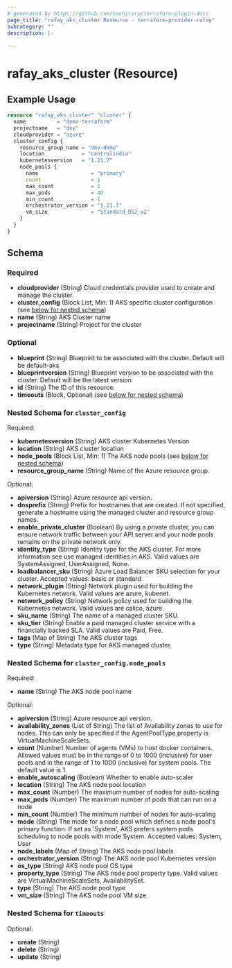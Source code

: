 ```yaml
---
# generated by https://github.com/hashicorp/terraform-plugin-docs
page_title: "rafay_aks_cluster Resource - terraform-provider-rafay"
subcategory: ""
description: |-
  
---
```


# rafay_aks_cluster (Resource)



## Example Usage

```terraform
resource "rafay_aks_cluster" "cluster" {
  name          = "demo-terraform"
  projectname   = "dev"
  cloudprovider = "azure"
  cluster_config {
    resource_group_name = "dev-demo"
    location            = "centralindia"
    kubernetesversion   = "1.21.7"
    node_pools {
      name                 = "primary"
      count                = 1
      max_count            = 1
      max_pods             = 40
      min_count            = 1
      orchestrator_version = "1.21.7"
      vm_size              = "Standard_DS2_v2"
    }
  }
}
```

<!-- schema generated by tfplugindocs -->
## Schema

### Required

- **cloudprovider** (String) Cloud credentials provider used to create and manage the cluster.
- **cluster_config** (Block List, Min: 1) AKS specific cluster configuration (see [below for nested schema](#nestedblock--cluster_config))
- **name** (String) AKS Cluster name
- **projectname** (String) Project for the cluster

### Optional

- **blueprint** (String) Blueprint to be associated with the cluster. Default will be default-aks
- **blueprintversion** (String) Blueprint version to be associated with the cluster. Default will be the latest version
- **id** (String) The ID of this resource.
- **timeouts** (Block, Optional) (see [below for nested schema](#nestedblock--timeouts))

<a id="nestedblock--cluster_config"></a>
### Nested Schema for `cluster_config`

Required:

- **kubernetesversion** (String) AKS cluster Kubernetes Version
- **location** (String) AKS cluster location
- **node_pools** (Block List, Min: 1) The AKS node pools (see [below for nested schema](#nestedblock--cluster_config--node_pools))
- **resource_group_name** (String) Name of the Azure resource group.

Optional:

- **apiversion** (String) Azure resource api version.
- **dnsprefix** (String) Prefix for hostnames that are created. If not specified, generate a hostname using the managed cluster and resource group names.
- **enable_private_cluster** (Boolean) By using a private cluster, you can ensure network traffic between your API server and your node pools remains on the private network only.
- **identity_type** (String) Identity type for the AKS cluster. For more information see use managed identities in AKS. Valid values are SystemAssigned, UserAssigned, None.
- **loadbalancer_sku** (String) Azure Load Balancer SKU selection for your cluster. Accepted values: basic or standard
- **network_plugin** (String) Network plugin used for building the Kubernetes network. Valid values are azure, kubenet.
- **network_policy** (String) Network policy used for building the Kubernetes network. Valid values are calico, azure.
- **sku_name** (String) The name of a managed cluster SKU.
- **sku_tier** (String) Enable a paid managed cluster service with a financially backed SLA. Valid values are Paid, Free.
- **tags** (Map of String) The AKS cluster tags
- **type** (String) Metadata type for AKS managed cluster.

<a id="nestedblock--cluster_config--node_pools"></a>
### Nested Schema for `cluster_config.node_pools`

Required:

- **name** (String) The AKS node pool name

Optional:

- **apiversion** (String) Azure resource api version.
- **availability_zones** (List of String) The list of Availability zones to use for nodes. This can only be specified if the AgentPoolType property is VirtualMachineScaleSets.
- **count** (Number) Number of agents (VMs) to host docker containers. Allowed values must be in the range of 0 to 1000 (inclusive) for user pools and in the range of 1 to 1000 (inclusive) for system pools. The default value is 1.
- **enable_autoscaling** (Boolean) Whether to enable auto-scaler
- **location** (String) The AKS node pool location
- **max_count** (Number) The maximum number of nodes for auto-scaling
- **max_pods** (Number) The maximum number of pods that can run on a node
- **min_count** (Number) The minimum number of nodes for auto-scaling
- **mode** (String) The mode for a node pool which defines a node pool's primary function. If set as 'System', AKS prefers system pods scheduling to node pools with mode System. Accepted values: System, User
- **node_labels** (Map of String) The AKS node pool labels
- **orchestrator_version** (String) The AKS node pool Kubernetes version
- **os_type** (String) AKS node pool OS type
- **property_type** (String) The AKS node pool property type. Valid values are VirtualMachineScaleSets, AvailabilitySet.
- **type** (String) The AKS node pool type
- **vm_size** (String) The AKS node pool VM size



<a id="nestedblock--timeouts"></a>
### Nested Schema for `timeouts`

Optional:

- **create** (String)
- **delete** (String)
- **update** (String)


